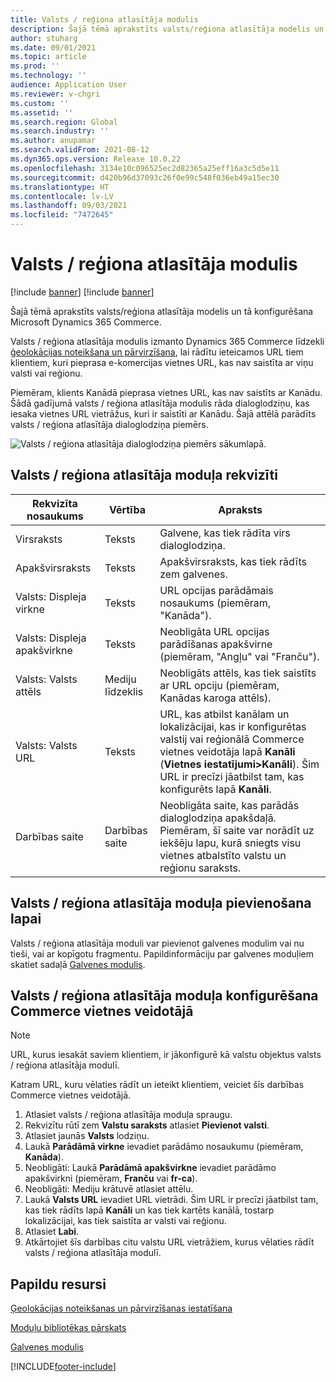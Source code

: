 ```yaml
---
title: Valsts / reģiona atlasītāja modulis
description: Šajā tēmā aprakstīts valsts/reģiona atlasītāja modelis un tā konfigurēšana Microsoft Dynamics 365 Commerce.
author: stuharg
ms.date: 09/01/2021
ms.topic: article
ms.prod: ''
ms.technology: ''
audience: Application User
ms.reviewer: v-chgri
ms.custom: ''
ms.assetid: ''
ms.search.region: Global
ms.search.industry: ''
ms.author: anupamar
ms.search.validFrom: 2021-08-12
ms.dyn365.ops.version: Release 10.0.22
ms.openlocfilehash: 3134e10c096525ec2d82365a25eff16a3c5d5e11
ms.sourcegitcommit: d420b96d37093c26f0e99c548f036eb49a15ec30
ms.translationtype: HT
ms.contentlocale: lv-LV
ms.lasthandoff: 09/03/2021
ms.locfileid: "7472645"
---
```

# <a name="countryregion-picker-module"></a>Valsts / reģiona atlasītāja modulis

[!include [banner](includes/banner.md)]
[!include [banner](includes/preview-banner.md)]

Šajā tēmā aprakstīts valsts/reģiona atlasītāja modelis un tā konfigurēšana Microsoft Dynamics 365 Commerce.

Valsts / reģiona atlasītāja modulis izmanto Dynamics 365 Commerce līdzekli [ģeolokācijas noteikšana un pārvirzīšana](geo-detection-redirection.md), lai rādītu ieteicamos URL tiem klientiem, kuri pieprasa e-komercijas vietnes URL, kas nav saistīta ar viņu valsti vai reģionu.

Piemēram, klients Kanādā pieprasa vietnes URL, kas nav saistīts ar Kanādu. Šādā gadījumā valsts / reģiona atlasītāja modulis rāda dialoglodziņu, kas iesaka vietnes URL vietrāžus, kuri ir saistīti ar Kanādu. Šajā attēlā parādīts valsts / reģiona atlasītāja dialoglodziņa piemērs.

![Valsts / reģiona atlasītāja dialoglodziņa piemērs sākumlapā.](./media/Geo_country-region-module-insitu.png)

## <a name="countryregion-picker-module-properties"></a>Valsts / reģiona atlasītāja moduļa rekvizīti

| Rekvizīta nosaukums              | Vērtība       | Apraksts |
| -------------------------- | ----------- | ----------- |
| Virsraksts                    | Teksts        | Galvene, kas tiek rādīta virs dialoglodziņa. |
| Apakšvirsraksts                 | Teksts        | Apakšvirsraksts, kas tiek rādīts zem galvenes. |
| Valsts: Displeja virkne    | Teksts        | URL opcijas parādāmais nosaukums (piemēram, "Kanāda"). |
| Valsts: Displeja apakšvirkne | Teksts        | Neobligāta URL opcijas parādīšanas apakšvirne (piemēram, "Angļu" vai "Franču"). |
| Valsts: Valsts attēls     | Mediju līdzeklis | Neobligāts attēls, kas tiek saistīts ar URL opciju (piemēram, Kanādas karoga attēls). |
| Valsts: Valsts URL       | Teksts        | URL, kas atbilst kanālam un lokalizācijai, kas ir konfigurētas valstij vai reģionālā Commerce vietnes veidotāja lapā **Kanāli** (**Vietnes iestatījumi\>Kanāli**). Šim URL ir precīzi jāatbilst tam, kas konfigurēts lapā **Kanāli**. |
| Darbības saite                | Darbības saite | Neobligāta saite, kas parādās dialoglodziņa apakšdaļā. Piemēram, šī saite var norādīt uz iekšēju lapu, kurā sniegts visu vietnes atbalstīto valstu un reģionu saraksts. |

## <a name="add-a-countryregion-picker-module-to-a-page"></a>Valsts / reģiona atlasītāja moduļa pievienošana lapai

Valsts / reģiona atlasītāja moduli var pievienot galvenes modulim vai nu tieši, vai ar kopīgotu fragmentu. Papildinformāciju par galvenes moduļiem skatiet sadaļā [Galvenes modulis](author-header-module.md).

## <a name="configure-the-countryregion-picker-module-in-commerce-site-builder"></a>Valsts / reģiona atlasītāja moduļa konfigurēšana Commerce vietnes veidotājā

> [!NOTE]
> URL, kurus iesakāt saviem klientiem, ir jākonfigurē kā valstu objektus valsts / reģiona atlasītāja modulī.

Katram URL, kuru vēlaties rādīt un ieteikt klientiem, veiciet šīs darbības Commerce vietnes veidotājā.

1. Atlasiet valsts / reģiona atlasītāja moduļa spraugu.
1. Rekvizītu rūtī zem **Valstu saraksts** atlasiet **Pievienot valsti**.
1. Atlasiet jaunās **Valsts** lodziņu.
1. Laukā **Parādāmā virkne** ievadiet parādāmo nosaukumu (piemēram, **Kanāda**).
1. Neobligāti: Laukā **Parādāmā apakšvirkne** ievadiet parādāmo apakšvirkni (piemēram, **Franču** vai **fr-ca**).
1. Neobligāti: Mediju krātuvē atlasiet attēlu.
1. Laukā **Valsts URL** ievadiet URL vietrādi. Šim URL ir precīzi jāatbilst tam, kas tiek rādīts lapā **Kanāli** un kas tiek kartēts kanālā, tostarp lokalizācijai, kas tiek saistīta ar valsti vai reģionu.
1. Atlasiet **Labi**.
1. Atkārtojiet šīs darbības citu valstu URL vietrāžiem, kurus vēlaties rādīt valsts / reģiona atlasītāja modulī.

## <a name="additional-resources"></a>Papildu resursi

[Ģeolokācijas noteikšanas un pārvirzīšanas iestatīšana](geo-detection-redirection.md)

[Moduļu bibliotēkas pārskats](starter-kit-overview.md)

[Galvenes modulis](author-header-module.md)

[!INCLUDE[footer-include](../includes/footer-banner.md)]
